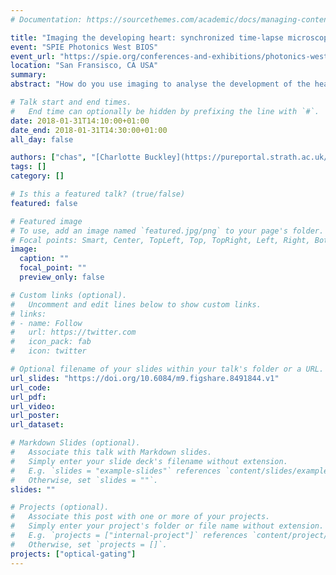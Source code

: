 ```yaml
---
# Documentation: https://sourcethemes.com/academic/docs/managing-content/

title: "Imaging the developing heart: synchronized time-lapse microscopy during developmental changest"
event: "SPIE Photonics West BIOS"
event_url: "https://spie.org/conferences-and-exhibitions/photonics-west/bios"
location: "San Fransisco, CA USA"
summary:
abstract: "How do you use imaging to analyse the development of the heart, which not only changes shape but also undergoes constant, high-speed, quasi-periodic changes? We have integrated ideas from prospective and retrospective optical gating to capture long-term, phase-locked developmental time-lapse videos. In this paper we demonstrate the success of this approach over a key developmental time period: heart looping, where large changes in heart shape prevent previous prospective gating approaches from capturing phase- locked videos. We use the comparison with other approaches to in vivo heart imaging to highlight the importance of collecting the most appropriate data for the biological question."

# Talk start and end times.
#   End time can optionally be hidden by prefixing the line with `#`.
date: 2018-01-31T14:10:00+01:00
date_end: 2018-01-31T14:30:00+01:00
all_day: false

authors: ["chas", "[Charlotte Buckley](https://pureportal.strath.ac.uk/en/persons/charlotte-buckley)", "[John J. Mullins](https://www.research.ed.ac.uk/portal/en/persons/john-mullins(adadba07-5194-4199-94fa-4ce1307d782d).html)", "[Martin A. Denvir](https://www.ed.ac.uk/profile/martin-denvir)", "[Jonathan M. Taylor](https://www.gla.ac.uk/schools/physics/staff/jonathantaylor/)"]
tags: []
category: []

# Is this a featured talk? (true/false)
featured: false

# Featured image
# To use, add an image named `featured.jpg/png` to your page's folder.
# Focal points: Smart, Center, TopLeft, Top, TopRight, Left, Right, BottomLeft, Bottom, BottomRight.
image:
  caption: ""
  focal_point: ""
  preview_only: false

# Custom links (optional).
#   Uncomment and edit lines below to show custom links.
# links:
# - name: Follow
#   url: https://twitter.com
#   icon_pack: fab
#   icon: twitter

# Optional filename of your slides within your talk's folder or a URL.
url_slides: "https://doi.org/10.6084/m9.figshare.8491844.v1"
url_code:
url_pdf:
url_video:
url_poster:
url_dataset:

# Markdown Slides (optional).
#   Associate this talk with Markdown slides.
#   Simply enter your slide deck's filename without extension.
#   E.g. `slides = "example-slides"` references `content/slides/example-slides.md`.
#   Otherwise, set `slides = ""`.
slides: ""

# Projects (optional).
#   Associate this post with one or more of your projects.
#   Simply enter your project's folder or file name without extension.
#   E.g. `projects = ["internal-project"]` references `content/project/deep-learning/index.md`.
#   Otherwise, set `projects = []`.
projects: ["optical-gating"]
---
```

